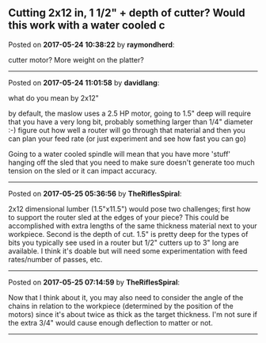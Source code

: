 ## Cutting 2x12 in, 1 1/2" + depth of cutter? Would this work with a water cooled c
Posted on **2017-05-24 10:38:22** by **raymondherd**:

cutter motor? More weight on the platter?

---

Posted on **2017-05-24 11:01:58** by **davidlang**:

what do you mean by 2x12" 

by default, the maslow uses a 2.5 HP motor, going to 1.5" deep will require that you have a very long bit, probably something larger than 1/4" diameter :-) figure out how well a router will go through that material and then you can plan your feed rate (or just experiment and see how fast you can go)

Going to a water cooled spindle will mean that you have more 'stuff' hanging off the sled that you need to make sure doesn't generate too much tension on the sled or it can impact accuracy.

---

Posted on **2017-05-25 05:36:56** by **TheRiflesSpiral**:

2x12 dimensional lumber (1.5"x11.5") would pose two challenges; first how to support the router sled at the edges of your piece? This could be accomplished with extra lengths of the same thickness material next to your workpiece. Second is the depth of cut. 1.5" is pretty deep for the types of bits you typically see used in a router but 1/2" cutters up to 3" long are available. I think it's doable but will need some experimentation with feed rates/number of passes, etc.

---

Posted on **2017-05-25 07:14:59** by **TheRiflesSpiral**:

Now that I think about it, you may also need to consider the angle of the chains in relation to the workpiece (determined by the position of the motors) since it's about twice as thick as the target thickness. I'm not sure if the extra 3/4" would cause enough deflection to matter or not.

---


